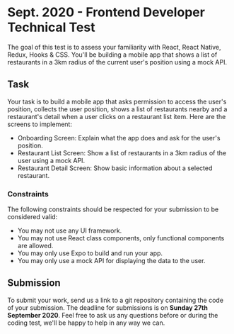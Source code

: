 Sept. 2020 - Frontend Developer Technical Test
==============================================

The goal of this test is to assess your familiarity with React, React Native, Redux, Hooks & CSS. You'll be building a mobile app that shows a list of restaurants in a 3km radius of the current user's position using a mock API.

## Task
Your task is to build a mobile app that asks permission to access the user's position, collects the user position, shows a list of restaurants nearby and a restaurant's detail when a user clicks on a restaurant list item. Here are the screens to implement:
* Onboarding Screen: Explain what the app does and ask for the user's position.
* Restaurant List Screen: Show a list of restaurants in a 3km radius of the user using a mock API.
* Restaurant Detail Screen: Show basic information about a selected restaurant.

### Constraints
The following constraints should be respected for your submission to be considered valid:
* You may not use any UI framework.
* You may not use React class components, only functional components are allowed.
* You may only use Expo to build and run your app.
* You may only use a mock API for displaying the data to the user.

## Submission
To submit your work, send us a link to a git repository containing the code of your submission. The deadline for submissions is on **Sunday 27th September 2020**.
Feel free to ask us any questions before or during the coding test, we'll be happy to help in any way we can.
